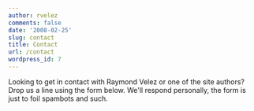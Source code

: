 ```yaml
---
author: rvelez
comments: false
date: '2008-02-25'
slug: contact
title: Contact
url: /contact
wordpress_id: 7
---
```



Looking to get in contact with Raymond Velez or one of the site authors? Drop us a line using the form below. We'll respond personally, the form is just to foil spambots and such.
